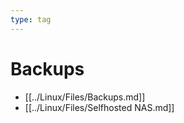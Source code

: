 ```yaml
---
type: tag
---
```

# Backups

- [[../Linux/Files/Backups.md]]
- [[../Linux/Files/Selfhosted NAS.md]]
